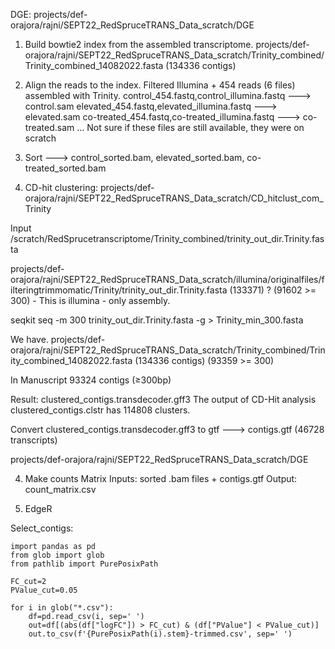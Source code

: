 


DGE:
projects/def-orajora/rajni/SEPT22_RedSpruceTRANS_Data_scratch/DGE

1. Build bowtie2 index from the assembled transcriptome.
projects/def-orajora/rajni/SEPT22_RedSpruceTRANS_Data_scratch/Trinity_combined/Trinity_combined_14082022.fasta (134336 contigs)

2. Align the reads to the index.
Filtered Illumina + 454 reads (6 files) assembled with Trinity.
control_454.fastq,control_illumina.fastq        ---> control.sam
elevated_454.fastq,elevated_illumina.fastq      ---> elevated.sam
co-treated_454.fastq,co-treated_illumina.fastq  ---> co-treated.sam
...
Not sure if these files are still available, they were on scratch


3. Sort ---> control_sorted.bam, elevated_sorted.bam, co-treated_sorted.bam


4. CD-hit clustering:
projects/def-orajora/rajni/SEPT22_RedSpruceTRANS_Data_scratch/CD_hitclust_com_Trinity

Input /scratch/RedSprucetranscriptome/Trinity_combined/trinity_out_dir.Trinity.fasta 

projects/def-orajora/rajni/SEPT22_RedSpruceTRANS_Data_scratch/illumina/originalfiles/filteringtrimmomatic/Trinity/trinity_out_dir.Trinity.fasta  (133371) ? (91602 >= 300) - This is illumina - only assembly.

seqkit seq -m 300 trinity_out_dir.Trinity.fasta -g  > Trinity_min_300.fasta


We have. 
projects/def-orajora/rajni/SEPT22_RedSpruceTRANS_Data_scratch/Trinity_combined/Trinity_combined_14082022.fasta (134336 contigs) (93359 >= 300)

In Manuscript 93324 contigs (≥300bp) 

Result: clustered_contigs.transdecoder.gff3 
The output of CD-Hit analysis clustered_contigs.clstr has 114808 clusters. 

Convert clustered_contigs.transdecoder.gff3 to gtf ---> contigs.gtf (46728 transcripts)

projects/def-orajora/rajni/SEPT22_RedSpruceTRANS_Data_scratch/DGE

4. Make counts Matrix
Inputs:  sorted .bam files + contigs.gtf
Output:  count_matrix.csv

5. EdgeR


Select_contigs:
~~~
import pandas as pd
from glob import glob
from pathlib import PurePosixPath

FC_cut=2
PValue_cut=0.05

for i in glob("*.csv"):
    df=pd.read_csv(i, sep=' ')
    out=df[(abs(df["logFC"]) > FC_cut) & (df["PValue"] < PValue_cut)]
    out.to_csv(f'{PurePosixPath(i).stem}-trimmed.csv', sep=' ')
~~~